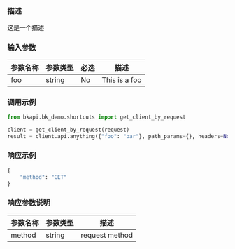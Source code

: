 ### 描述

这是一个描述

### 输入参数
| 参数名称 | 参数类型 | 必选 | 描述          |
| -------- | -------- | ---- | ------------- |
| foo      | string   | No   | This is a foo |


### 调用示例
```python
from bkapi.bk_demo.shortcuts import get_client_by_request

client = get_client_by_request(request)
result = client.api.anything({"foo": "bar"}, path_params={}, headers=None, verify=True)
```

### 响应示例
```python
{
    "method": "GET"
}
```

### 响应参数说明
| 参数名称 | 参数类型 | 描述           |
| -------- | -------- | -------------- |
| method   | string   | request method |